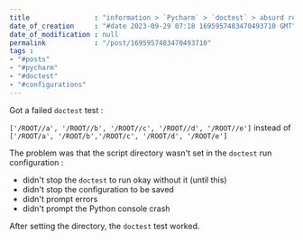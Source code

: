 ```yaml
---
title                : "information > `Pycharm` > `doctest` > absurd result"
date_of_creation     : "#date 2023-09-29 07:18 1695957483470493710 GMT"
date_of_modification : null
permalink            : "/post/1695957483470493710"
tags :
- "#posts"
- "#pycharm"
- "#doctest"
- "#configurations"
---
```


Got a failed `doctest` test :

`['/ROOT//a', '/ROOT//b', '/ROOT//c', '/ROOT//d', '/ROOT//e']` instead of `['/ROOT/a', '/ROOT/b','/ROOT/c', '/ROOT/d', '/ROOT/e']`

The problem was that the script directory wasn't set in the `doctest` run configuration : 
- didn't stop the `doctest` to run okay without it (until this)
- didn't stop the configuration to be saved
- didn't prompt errors 
- didn't prompt the Python console crash

After setting the directory, the `doctest` test worked.